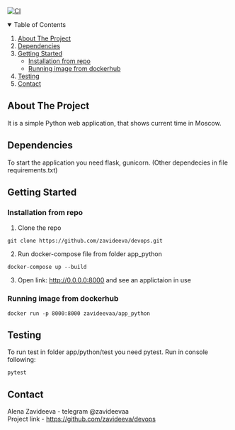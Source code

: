 [![CI](https://github.com/zavideeva/devops/actions/workflows/main.yml/badge.svg?branch=main)](https://github.com/zavideeva/devops/actions/workflows/main.yml)
<!-- TABLE OF CONTENTS -->
<details open="open">
  <summary>Table of Contents</summary>
  <ol>
    <li>
      <a href="#about-the-project">About The Project</a>
    </li>
    <li>
      <a href="#dependencies">Dependencies</a>
    </li>
    <li>
      <a href="#getting-started">Getting Started</a>
      <ul>
      <li><a href="#installation-from-repo">Installation from repo</a></li>
      <li><a href="#running-image-from-dockerhub">Running image from dockerhub</a></li>
      </ul>
    </li>
    <li><a href="#testing">Testing</li>
    <li><a href="#contact">Contact</a></li>
  </ol>
</details>

<!-- ABOUT THE PROJECT -->
## About The Project
It is a simple Python web application, that shows current time in Moscow.  

## Dependencies
To start the application you need flask, gunicorn. (Other dependecies in file requirements.txt)
<!-- GETTING STARTED -->
## Getting Started
### Installation from repo
1. Clone the repo
```
git clone https://github.com/zavideeva/devops.git
```
2. Run docker-compose file from folder app_python

```
docker-compose up --build
```
3. Open link: http://0.0.0.0:8000 and see an applictaion in use
### Running image from dockerhub
``` 
docker run -p 8000:8000 zavideevaa/app_python
```

## Testing
To run test in folder app/python/test you need pytest. Run in console following:
```
pytest
```
<!-- CONTACT -->
## Contact
Alena Zavideeva - telegram @zavideevaa  
Project link - https://github.com/zavideeva/devops
